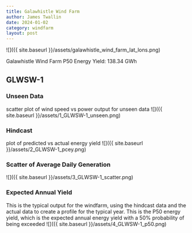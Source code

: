 ```yaml
---
title: Galawhistle Wind Farm
author: James Twallin
date: 2024-01-02
category: windfarm
layout: post
---
```

![]({{ site.baseurl }}/assets/galawhistle_wind_farm_lat_lons.png)

Galawhistle Wind Farm P50 Energy Yield: 138.34 GWh

GLWSW-1
-------------
### Unseen Data 
scatter plot of wind speed vs power output for unseen data
![]({{ site.baseurl }}/assets/1_GLWSW-1_unseen.png)
### Hindcast 
plot of predicted vs actual energy yield
![]({{ site.baseurl }}/assets/2_GLWSW-1_pcey.png)
### Scatter of Average Daily Generation 

![]({{ site.baseurl }}/assets/3_GLWSW-1_scatter.png)
### Expected Annual Yield 
This is the typical output for the windfarm, using the hindcast data and the actual data to create a profile for the typical year. This is the P50 energy yield, which is the expected annual energy yield with a 50% probability of being exceeded
![]({{ site.baseurl }}/assets/4_GLWSW-1_p50.png)

